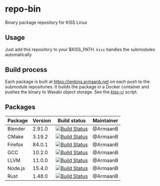 # repo-bin
Binary package repository for KISS Linux

## Usage
Just add this repository to your $KISS_PATH. `kiss` handles the submodules automatically

## Build process
Each package is built at https://jenkins.armaanb.net on each push to the submodule repositories. It builds the package in a Docker container and pushes the binary to Wasabi object storage. See the [kiss-ci](kiss-ci) script.

## Packages
| Package   | Version  | Build status                                                                                                                                         | Maintainer |
|----------|----------|------------------------------------------------------------------------------------------------------------------------------------------------------------------------------------------------------------------------------------|------------|
| Blender  | 2.91.0 | [![Build Status](https://jenkins.armaanb.net/job/kiss-community/job/blender-bin/badge/icon)](https://jenkins.armaanb.net/job/kiss-community/job/blender-bin/) | @ArmaanB
| CMake  | 3.19.2 | [![Build Status](https://jenkins.armaanb.net/job/kiss-community/job/cmake-bin/badge/icon)](https://jenkins.armaanb.net/job/kiss-community/job/cmake-bin/) | @ArmaanB
| Firefox  | 84.0.1 | [![Build Status](https://jenkins.armaanb.net/job/kiss-community/job/firefox-bin/badge/icon)](https://jenkins.armaanb.net/job/kiss-community/job/firefox-bin/) | @ArmaanB
| GCC  | 10.2.0 | [![Build Status](https://jenkins.armaanb.net/job/kiss-community/job/gcc-bin/badge/icon)](https://jenkins.armaanb.net/job/kiss-community/job/gcc-bin/) | @ArmaanB
| LLVM     | 11.0.0 | [![Build Status](https://jenkins.armaanb.net/job/kiss-community/job/llvm-bin/badge/icon)](https://jenkins.armaanb.net/job/kiss-community/job/llvm-bin/) | @ArmaanB
| Node.js     | 15.4.0 | [![Build Status](https://jenkins.armaanb.net/job/kiss-community/job/nodejs-bin/badge/icon)](https://jenkins.armaanb.net/job/kiss-community/job/nodejs-bin/) | @ArmaanB
| Rust     | 1.48.0 | [![Build Status](https://jenkins.armaanb.net/job/kiss-community/job/rust-bin/badge/icon)](https://jenkins.armaanb.net/job/kiss-community/job/rust-bin/) | @ArmaanB
